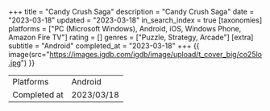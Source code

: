 +++
title = "Candy Crush Saga"
description = "Candy Crush Saga"
date = "2023-03-18"
updated = "2023-03-18"
in_search_index = true
[taxonomies]
platforms = ["PC (Microsoft Windows), Android, iOS, Windows Phone, Amazon Fire TV"]
rating = []
genres = ["Puzzle, Strategy, Arcade"]
[extra]
subtitle = "Android"
completed_at = "2023-03-18"
+++
{{ image(src="https://images.igdb.com/igdb/image/upload/t_cover_big/co25lo.jpg") }}

|              |            |
| ------------ | ---------- |
| Platforms    | Android |
| Completed at | 2023/03/18 |

